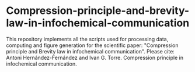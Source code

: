 # Compression-principle-and-brevity-law-in-infochemical-communication
This repository implements all the scripts used for processing data, computing and figure generation for the scientific paper: "Compression principle and Brevity law in infochemical communication". Please cite: Antoni Hernández-Fernández and Ivan G. Torre. Compression principle in infochemical communication.
